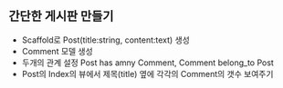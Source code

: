 ## 간단한 게시판 만들기
- Scaffold로 Post(title:string, content:text) 생성
- Comment 모델 생성
- 두개의 관계 설정 Post has amny Comment, Comment belong_to Post
- Post의 Index의 뷰에서 제목(title) 옆에 각각의 Comment의 갯수 보여주기

